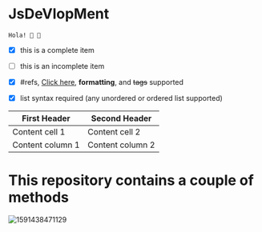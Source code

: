 # JsDeVlopMent
    Hola! 🌚 🌚
    
    
- [x] this is a complete item
- [ ] this is an incomplete item
- [x] #refs, [Click here](https://github.com/rimolch), **formatting**, and <del>tags</del> supported
- [x] list syntax required (any unordered or ordered list supported)
      
    
    
 First Header | Second Header
 ------------ | ------------
 Content cell 1 | Content cell 2
  Content column 1 | Content column 2  
    
    
    
    

<h1>This repository contains a couple of methods</h1>

![1591438471129](https://user-images.githubusercontent.com/67545874/95006108-4c148500-0622-11eb-9674-b3c76cfd3ed8.png)

